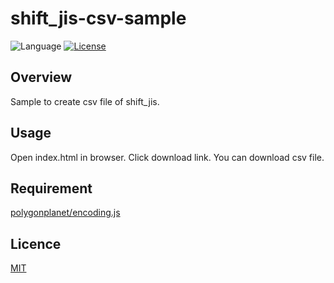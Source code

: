 # shift_jis-csv-sample
![Language](https://img.shields.io/badge/language-js-blue.svg?style=flat)
[![License](http://img.shields.io/badge/license-MIT-lightgrey.svg?style=flat
)](http://mit-license.org)

## Overview
Sample to create csv file of shift_jis.

## Usage
Open index.html in browser.
Click download link. You can download csv file.

## Requirement
[polygonplanet/encoding.js](https://github.com/polygonplanet/encoding.js)

## Licence
[MIT](http://mit-license.org)
